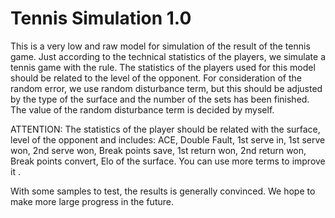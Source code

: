 # Tennis Simulation 1.0

  This is a very low and raw model for simulation of the result of the tennis game. Just according to the technical statistics of the players, we simulate a tennis game with the rule.  The statistics of the players used for this model should be related to the level of the opponent. For consideration of the random error, we use random disturbance term, but this should be adjusted by the type of the surface and the number of the sets has been finished. The value of the random disturbance term is decided by myself.

  ATTENTION: The statistics of the player should be related with the surface, level of the opponent and includes: ACE, Double Fault, 1st serve in, 1st serve won, 2nd serve won, Break points save, 1st return won, 2nd return won, Break points convert, Elo of the surface. You can use more terms to improve it .

  With some samples to test, the results is generally convinced. We hope to make more large progress in the future.  